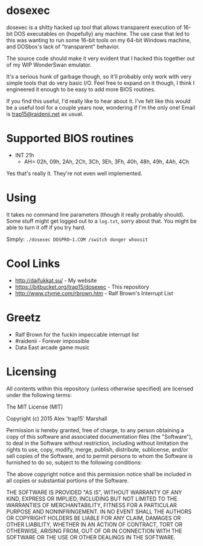 # dosexec

dosexec is a shitty hacked up tool that allows transparent execution of 16-bit
DOS executables on (hopefully) any machine. The use case that led to this was
wanting to run some 16-bit tools on my 64-bit Windows machine, and DOSbox's
lack of "transparent" behavior.

The source code should make it very evident that I hacked this together out of
my WIP WonderSwan emulator.

It's a serious hunk of garbage though, so it'll probably only work with very
simple tools that do very basic I/O. Feel free to expand on it though, I think
I engineered it enough to be easy to add more BIOS routines.

If you find this useful, I'd really like to hear about it. I've felt like this
would be a useful tool for a couple years now, wondering if I'm the only one!
Email is <trap15@raidenii.net> as usual.

# Supported BIOS routines

- INT 21h
    - AH= 02h, 09h, 2Ah, 2Ch, 3Ch, 3Eh, 3Fh, 40h, 48h, 49h, 4Ah, 4Ch

Yes that's really it. They're not even well implemented.

# Using

It takes no command line parameters (though it really probably should). Some
stuff might get logged out to a `log.txt`, sorry about that. You might be able
to turn it off if you try hard.

Simply: `./dosexec DOSPRO~1.COM /switch donger whoosit`

# Cool Links

* <http://daifukkat.su/> - My website
* <https://bitbucket.org/trap15/dosexec> - This repository
* <http://www.ctyme.com/rbrown.htm> - Ralf Brown's Interrupt List

# Greetz

* Ralf Brown for the fuckin impeccable interrupt list
* \#raidenii - Forever impossible
* Data East arcade game music

# Licensing

All contents within this repository (unless otherwise specified) are licensed
under the following terms:

The MIT License (MIT)

Copyright (c) 2015 Alex 'trap15' Marshall

Permission is hereby granted, free of charge, to any person obtaining a copy
of this software and associated documentation files (the "Software"), to deal
in the Software without restriction, including without limitation the rights
to use, copy, modify, merge, publish, distribute, sublicense, and/or sell
copies of the Software, and to permit persons to whom the Software is
furnished to do so, subject to the following conditions:

The above copyright notice and this permission notice shall be included in
all copies or substantial portions of the Software.

THE SOFTWARE IS PROVIDED "AS IS", WITHOUT WARRANTY OF ANY KIND, EXPRESS OR
IMPLIED, INCLUDING BUT NOT LIMITED TO THE WARRANTIES OF MERCHANTABILITY,
FITNESS FOR A PARTICULAR PURPOSE AND NONINFRINGEMENT. IN NO EVENT SHALL THE
AUTHORS OR COPYRIGHT HOLDERS BE LIABLE FOR ANY CLAIM, DAMAGES OR OTHER
LIABILITY, WHETHER IN AN ACTION OF CONTRACT, TORT OR OTHERWISE, ARISING FROM,
OUT OF OR IN CONNECTION WITH THE SOFTWARE OR THE USE OR OTHER DEALINGS IN
THE SOFTWARE.
